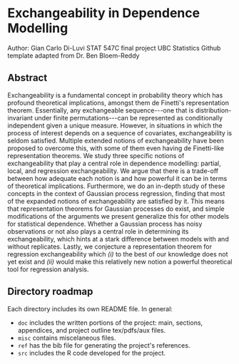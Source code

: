 # Exchangeability in Dependence Modelling
Author: Gian Carlo Di-Luvi
STAT 547C final project
UBC Statistics
Github template adapted from Dr. Ben Bloem-Reddy

## Abstract
Exchangeability is a fundamental concept in probability theory which has profound theoretical implications, amongst them de Finetti's representation theorem. Essentially, any exchangeable sequence---one that is distribution-invariant under finite permutations---can be represented as conditionally independent given a unique measure. However, in situations in which the process of interest depends on a sequence of covariates, exchangeability is seldom satisfied. Multiple extended notions of exchangeability have been proposed to overcome this, with some of them even having de Finetti-like representation theorems. We study three specific notions of exchangeability that play a central role in dependence modelling: partial, local, and regression exchangeability. We argue that there is a trade-off between how adequate each notion is and how powerful it can be in terms of theoretical implications. Furthermore, we do an in-depth study of these concepts in the context of Gaussian process regression, finding that most of the expanded notions of exchangeability are satisfied by it. This means that representation theorems for Gaussian processes do exist, and simple modifications of the arguments we present generalize this for other models for statistical dependence. Whether a Gaussian process has noisy observations or not also plays a central role in determining its exchangeability, which hints at a stark difference between models with and without replicates. Lastly, we conjecture a representation theorem for regression exchangeability which *(i)* to the best of our knowledge does not yet exist and *(ii)* would make this relatively new notion a powerful theoretical tool for regression analysis.


## Directory roadmap
Each directory includes its own README file. In general:
* `doc` includes the written portions of the project: main, sections, appendices, and project outline tex/pdfs/aux files.
* `misc` contains miscelaneous files.
* `ref` has the bib file for generating the project's references.
* `src` includes the R code developed for the project.
